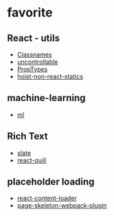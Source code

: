 favorite
========

## React - utils
- [Classnames](https://github.com/JedWatson/classnames)
- [uncontrollable](https://github.com/jquense/uncontrollable)
- [PropTypes](https://github.com/facebook/prop-types)
- [hoist-non-react-statics](https://github.com/mridgway/hoist-non-react-statics)

## machine-learning
- [ml](https://github.com/mljs/ml)

## Rich Text
- [slate](https://github.com/ianstormtaylor/slate)
- [react-quill](https://github.com/zenoamaro/react-quill)

## placeholder loading
- [react-content-loader](https://github.com/danilowoz/react-content-loader)
- [page-skeleton-webpack-plugin](https://github.com/ElemeFE/page-skeleton-webpack-plugin)
